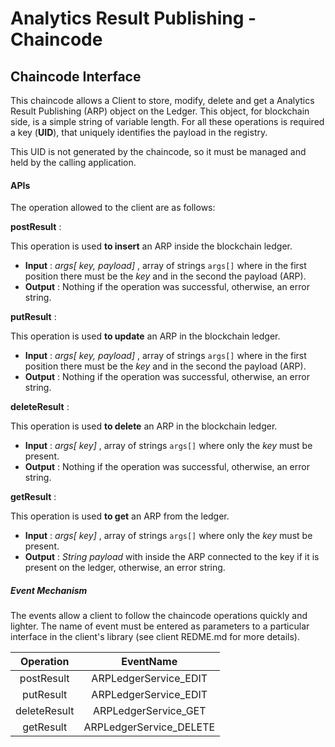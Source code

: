# Analytics Result Publishing - Chaincode

## Chaincode Interface



This chaincode allows a Client to store, modify, delete and get a Analytics Result Publishing (ARP) object on the Ledger. This object, for blockchain side, is a simple string of variable length. For all these operations is required a key (**UID**), that uniquely identifies the payload in the registry.

This UID is not generated by the chaincode, so it must be managed and held by the calling application.

#### APIs

The operation allowed to the client are as follows:

**postResult** : 

 This operation is used **to insert** an ARP inside the blockchain ledger. 

- **Input** :  *args[ key, payload]* , array of strings `args[]` where in the first position  there must be the *key* and in the second the payload (ARP).
- **Output** : Nothing if the operation was successful, otherwise, an error string.

**putResult** :

This operation is used **to update** an ARP in the blockchain ledger.

- **Input** :  *args[ key, payload]* , array of strings `args[]` where in the first position  there must be the *key* and in the second the payload (ARP).
- **Output** : Nothing if the operation was successful, otherwise, an error string.

**deleteResult** :

This operation is used **to delete** an ARP in the blockchain ledger.

- **Input** :  *args[ key]* , array of strings `args[]` where only the *key* must be present.
- **Output** : Nothing if the operation was successful, otherwise, an error string.

**getResult** :

This operation is used **to get** an ARP from the ledger.

- **Input** :  *args[ key]* , array of strings `args[]` where only the *key* must be present.
- **Output** : *String payload* with inside the ARP connected to the key if it is present on the ledger, otherwise, an error string.



##### Event Mechanism

The events allow a client to follow the chaincode operations quickly and lighter.  The name of event must be entered as parameters to a particular interface in the client's library (see client REDME.md for more details).

|      Operation      |        EventName        |
| :-----------------: | :---------------------: |
|  postResult  |  ARPLedgerService_EDIT  |
|  putResult   |  ARPLedgerService_EDIT  |
| deleteResult |  ARPLedgerService_GET   |
|  getResult   | ARPLedgerService_DELETE |

